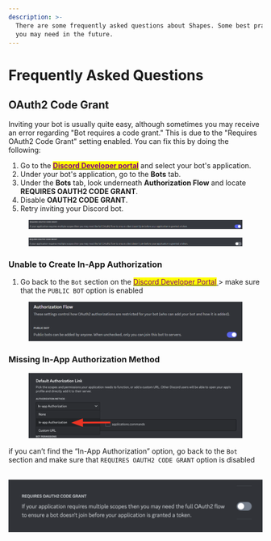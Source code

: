 ```yaml
---
description: >-
  There are some frequently asked questions about Shapes. Some best practices
  you may need in the future.
---
```


# Frequently Asked Questions

## OAuth2 Code Grant

Inviting your bot is usually quite easy, although sometimes you may receive an error regarding "Bot requires a code grant." This is due to the "Requires OAuth2 Code Grant" setting enabled. You can fix this by doing the following:

1. Go to the [<mark style="color:purple;">**Discord Developer portal**</mark>](https://discord.com/developers) and select your bot's application.
2. Under your bot's application, go to the **Bots** tab.
3. Under the **Bots** tab, look underneath **Authorization Flow** and locate **REQUIRES OAUTH2 CODE GRANT**.
4. Disable **OAUTH2 CODE GRANT**.&#x20;
5. Retry inviting your Discord bot.

<div data-full-width="false">

<figure><img src="../../.gitbook/assets/image (11) (1).png" alt=""><figcaption></figcaption></figure>

</div>

<figure><img src="../../.gitbook/assets/image (1) (1) (1) (1) (1) (1) (1) (1) (1) (1) (1) (1) (1) (1) (1) (1) (1) (1) (1) (1) (1).png" alt=""><figcaption></figcaption></figure>

### Unable to Create In-App Authorization

1. Go back to the `Bot` section on the [<mark style="color:purple;">Discord Developer Portal</mark> ](https://discord.com/developers/applications)> make sure that the `PUBLIC BOT` option is enabled

<figure><img src="../../.gitbook/assets/Screenshot 2023-12-01 at 9.38.16 PM.png" alt=""><figcaption></figcaption></figure>

### Missing In-App Authorization Method

<figure><img src="../../.gitbook/assets/image (1) (1) (1) (1) (1) (1) (1) (1) (1) (1) (1) (1) (1) (1) (1) (1) (1).png" alt=""><figcaption></figcaption></figure>

if you can’t find the “In-App Authorization” option, go back to the `Bot` section and make sure that `REQUIRES OAUTH2 CODE GRANT` option is disabled

\
![](<../../.gitbook/assets/Screenshot 2023-12-01 at 9.40.54 PM.png>)
